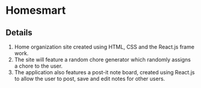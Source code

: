# Homesmart

## Details
  1. Home organization site created using HTML, CSS and the React.js frame work. 
  2. The site will feature a random chore generator which randomly assigns a chore to the user.
  3. The application also features a post-it note board, created using React.js to allow the user to post, save and edit notes for 
     other users.
